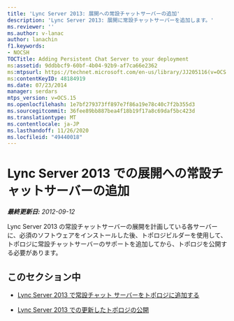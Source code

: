 ```yaml
---
title: 'Lync Server 2013: 展開への常設チャットサーバーの追加'
description: 'Lync Server 2013: 展開に常設チャットサーバーを追加します。'
ms.reviewer: ''
ms.author: v-lanac
author: lanachin
f1.keywords:
- NOCSH
TOCTitle: Adding Persistent Chat Server to your deployment
ms:assetid: 9ddbbcf9-60bf-4b04-92b9-af7ca66e2362
ms:mtpsurl: https://technet.microsoft.com/en-us/library/JJ205116(v=OCS.15)
ms:contentKeyID: 48184919
ms.date: 07/23/2014
manager: serdars
mtps_version: v=OCS.15
ms.openlocfilehash: 1e7bf279373ff897e7f86a19e78c40c7f2b355d3
ms.sourcegitcommit: 36fee89bb887bea4f18b19f17a8c69daf5bc423d
ms.translationtype: MT
ms.contentlocale: ja-JP
ms.lasthandoff: 11/26/2020
ms.locfileid: "49440018"
---
```

# <a name="adding-persistent-chat-server-to-your-deployment-in-lync-server-2013"></a>Lync Server 2013 での展開への常設チャットサーバーの追加

<div data-xmlns="http://www.w3.org/1999/xhtml">

<div class="topic" data-xmlns="http://www.w3.org/1999/xhtml" data-msxsl="urn:schemas-microsoft-com:xslt" data-cs="https://msdn.microsoft.com/">

<div data-asp="https://msdn2.microsoft.com/asp">



</div>

<div id="mainSection">

<div id="mainBody">

<span> </span>

_**最終更新日:** 2012-09-12_

Lync Server 2013 の常設チャットサーバーの展開を計画している各サーバーに、必須のソフトウェアをインストールした後、トポロジビルダーを使用して、トポロジに常設チャットサーバーのサポートを追加してから、トポロジを公開する必要があります。

<div>

## <a name="in-this-section"></a>このセクション中

  - [Lync Server 2013 で常設チャット サーバーをトポロジに追加する](lync-server-2013-add-persistent-chat-server-to-the-topology.md)

  - [Lync Server 2013 での更新したトポロジの公開](lync-server-2013-publish-the-updated-topology.md)

</div>

</div>

<span> </span>

</div>

</div>

</div>

